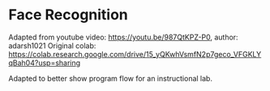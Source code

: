 #  Face Recognition

Adapted from youtube video: https://youtu.be/987QtKPZ-P0, author: adarsh1021
Original colab:  https://colab.research.google.com/drive/15_yQKwhVsmfN2p7geco_VFGKLYqBah04?usp=sharing

Adapted to better show program flow for an instructional lab. 

